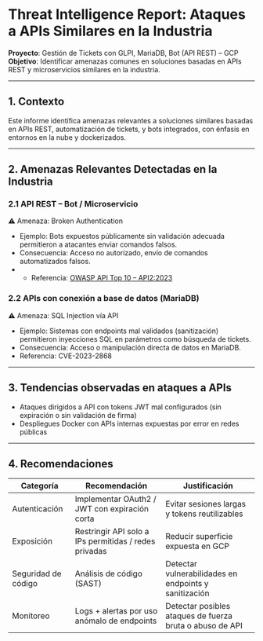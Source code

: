 # Threat Intelligence Report: Ataques a APIs Similares en la Industria  

**Proyecto**: Gestión de Tickets con GLPI, MariaDB, Bot (API REST) – GCP  
**Objetivo**: Identificar amenazas comunes en soluciones basadas en APIs REST y microservicios similares en la industria.  
________________________________________

## 1. Contexto  
Este informe identifica amenazas relevantes a soluciones similares basadas en APIs REST, automatización de tickets, y bots integrados, con énfasis en entornos en la nube y dockerizados.  
________________________________________

## 2. Amenazas Relevantes Detectadas en la Industria  

### 2.1 API REST – Bot / Microservicio  
⚠️ Amenaza: Broken Authentication  
  - Ejemplo: Bots expuestos públicamente sin validación adecuada permitieron a atacantes enviar comandos falsos.  
  - Consecuencia: Acceso no autorizado, envío de comandos automatizados falsos.  
  - - Referencia: [OWASP API Top 10 – API2:2023](https://owasp.org/API-Security/editions/2023/en/0xa2-broken-authentication/)


### 2.2 APIs con conexión a base de datos (MariaDB)  
⚠️ Amenaza: SQL Injection vía API  
  - Ejemplo: Sistemas con endpoints mal validados (sanitización) permitieron inyecciones SQL en parámetros como búsqueda de tickets.  
  - Consecuencia: Acceso o manipulación directa de datos en MariaDB.  
  - Referencia: CVE-2023-2868 

________________________________________

## 3. Tendencias observadas en ataques a APIs

- Ataques dirigidos a API con tokens JWT mal configurados (sin expiración o sin validación de firma)  
- Despliegues Docker con APIs internas expuestas por error en redes públicas  

________________________________________

## 4. Recomendaciones

| Categoría           | Recomendación                                  | Justificación                                             |
|---------------------|------------------------------------------------|------------------------------------------------------------|
| Autenticación       | Implementar OAuth2 / JWT con expiración corta | Evitar sesiones largas y tokens reutilizables              |
| Exposición          | Restringir API solo a IPs permitidas / redes privadas | Reducir superficie expuesta en GCP                      |
| Seguridad de código | Análisis de código (SAST)                      | Detectar vulnerabilidades en endpoints y sanitización      |
| Monitoreo           | Logs + alertas por uso anómalo de endpoints   | Detectar posibles ataques de fuerza bruta o abuso de API   |
